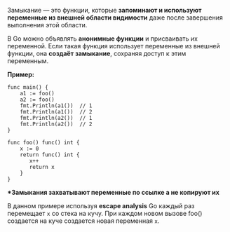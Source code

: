 Замыкание — это функции, которые **запоминают и используют переменные из внешней области видимости** даже после завершения выполнения этой области.

В Go можно объявлять **анонимные функции** и присваивать их переменной. Если такая функция использует переменные из внешней функции, она **создаёт замыкание**, сохраняя доступ к этим переменным.

**Пример:**

```
func main() {  
    a1 := foo()
    a2 := foo()
    fmt.Println(a1())  // 1
    fmt.Println(a1())  // 2
    fmt.Println(a2())  // 1
    fmt.Println(a2())  // 2
}  
  
func foo() func() int {  
    x := 0  
    return func() int {  
       x++  
       return x  
    }  
}
```

**\*Замыкания захватывают переменные по ссылке а не копируют их**

В данном примере используя **escape analysis** Go каждый раз перемещает `x` со стека на кучу.
При каждом новом вызове foo() создается на куче создается новая переменная `x`.